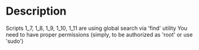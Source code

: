 # Description
Scripts 1_7, 1_8, 1_9, 1_10, 1_11 are using global search via 'find' utility
You need to have proper permissions (simply, to be authorized as 'root' or use 'sudo')